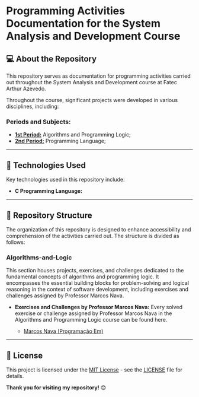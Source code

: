 # Programming Activities Documentation for the System Analysis and Development Course

## 💻 About the Repository
This repository serves as documentation for programming activities carried out throughout the System Analysis and Development course at Fatec Arthur Azevedo.

Throughout the course, significant projects were developed in various disciplines, including:

### Periods and Subjects:
- **[1st Period:](https://github.com/FernaandoJr/System-Analisys-and-Development/tree/main/1%C2%B0%20Semestre/Algoritmos%20e%20L%C3%B3gica%20de%20Programa%C3%A7%C3%A3o)** Algorithms and Programming Logic;
- **[2nd Period:](https://github.com/FernaandoJr/System-Analisys-and-Development/tree/main/2%C2%B0%20Semestre/Linguagem%20de%20Programa%C3%A7%C3%A3o/Aulas/Aula-01)** Programming Language;

<hr/>

## 🚀 Technologies Used
Key technologies used in this repository include:
- **C Programming Language:**
<hr/>

## 📂 Repository Structure

The organization of this repository is designed to enhance accessibility and comprehension of the activities carried out. The structure is divided as follows:

### Algorithms-and-Logic
This section houses projects, exercises, and challenges dedicated to the fundamental concepts of algorithms and programming logic. It encompasses the essential building blocks for problem-solving and logical reasoning in the context of software development, including exercises and challenges assigned by Professor Marcos Nava.

- **Exercises and Challenges by Professor Marcos Nava:**
  Every solved exercise or challenge assigned by Professor Marcos Nava in the Algorithms and Programming Logic course can be found here.

  - [Marcos Nava (Programação Em)](https://www.youtube.com/@programarem)

<hr/>

## 📄 License
This project is licensed under the [MIT License](LICENSE) - see the [LICENSE](LICENSE) file for details.

**Thank you for visiting my repository!** 😊
